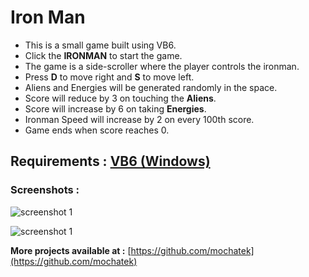 # Iron Man

- This is a small game built using VB6.
- Click the **IRONMAN** to start the game.
- The game is a side-scroller where the player controls the ironman.
- Press **D** to move right and **S** to move left.
- Aliens and Energies will be generated randomly in the space.
- Score will reduce by 3 on touching the **Aliens**.
- Score will increase by 6 on taking **Energies**.
- Ironman Speed will increase by 2 on every 100th score.
- Game ends when score reaches 0.

**Requirements :** [VB6 (Windows)](https://www.microsoft.com/en-us/download/details.aspx?id=5721)
---

### Screenshots :
![screenshot 1](https://github.com/mochatek/Angry_Bird/blob/master/Screenshot1.PNG)

![screenshot 1](https://github.com/mochatek/Angry_Bird/blob/master/Screenshot2.PNG)

**More projects available at :** [https://github.com/mochatek](https://github.com/mochatek)

